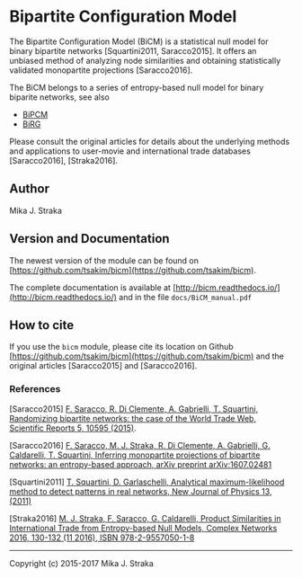 # Bipartite Configuration Model

The Bipartite Configuration Model (BiCM) is a statistical null model for binary
bipartite networks \[Squartini2011, Saracco2015\]. It offers an unbiased method
of analyzing node similarities and obtaining statistically validated
monopartite projections \[Saracco2016\].

The BiCM belongs to a series of entropy-based null model for binary biparite
networks, see also

* [BiPCM](https://github.com/tsakim/bipcm)
* [BiRG](https://github.com/tsakim/birg)

Please consult the original articles for details about the underlying methods
and applications to user-movie and international trade databases
\[Saracco2016\], \[Straka2016\].

## Author

Mika J. Straka

## Version and Documentation

The newest version of the module can be found on
[https://github.com/tsakim/bicm](https://github.com/tsakim/bicm).

The complete documentation is available at
[http://bicm.readthedocs.io/](http://bicm.readthedocs.io/) and in the file
`docs/BiCM_manual.pdf`

## How to cite

If you use the `bicm` module, please cite its location on Github
[https://github.com/tsakim/bicm](https://github.com/tsakim/bicm) and the
original articles \[Saracco2015\] and \[Saracco2016\]. 

### References

\[Saracco2015\] [F. Saracco, R. Di Clemente, A. Gabrielli, T. Squartini, Randomizing bipartite networks: the case of the World Trade Web, Scientific Reports 5, 10595 (2015)](http://www.nature.com/articles/srep10595).

\[Saracco2016\] [F. Saracco, M. J. Straka, R. Di Clemente, A. Gabrielli, G. Caldarelli, T. Squartini, Inferring monopartite projections of bipartite networks: an entropy-based approach, arXiv preprint arXiv:1607.02481](https://arxiv.org/abs/1607.02481)

\[Squartini2011\] [T. Squartini, D. Garlaschelli, Analytical maximum-likelihood method to detect patterns in real networks, New Journal of Physics 13, (2011)](http://iopscience.iop.org/article/10.1088/1367-2630/13/8/083001)

\[Straka2016\] [M. J. Straka, F. Saracco, G. Caldarelli, Product Similarities in International Trade from Entropy-based Null Models, Complex Networks 2016, 130-132 (11 2016), ISBN 978-2-9557050-1-8](http://www.complexnetworks.org/BookOfAbstractCNA16.pdf)

---
Copyright (c) 2015-2017 Mika J. Straka 
